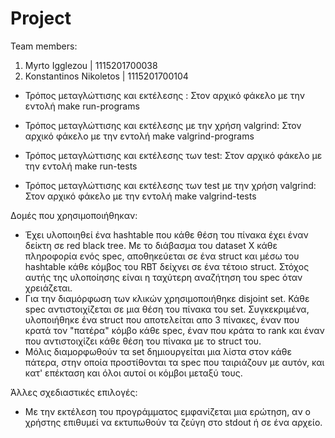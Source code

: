 # Project

Team members:
1. Myrto Igglezou  | 1115201700038
2. Konstantinos Nikoletos | 1115201700104

* Τρόπος μεταγλώττισης και εκτέλεσης :
Στον αρχικό φάκελο με την εντολή make run-programs

* Τρόπος μεταγλώττισης και εκτέλεσης με την χρήση valgrind:
Στον αρχικό φάκελο με την εντολή make valgrind-programs

* Τρόπος μεταγλώττισης και εκτέλεσης των test:
Στον αρχικό φάκελο με την εντολή make run-tests

* Τρόπος μεταγλώττισης και εκτέλεσης των test με την χρήση valgrind:
Στον αρχικό φάκελο με την εντολή make valgrind-tests


Δομές που χρησιμοποιήθηκαν:

* Έχει υλοποιηθεί ένα hashtable που κάθε θέση του πίνακα έχει έναν δείκτη σε red black tree. Με το διάβασμα του dataset Χ κάθε πληροφορία ενός spec, αποθηκεύεται 
σε ένα struct και μέσω του hashtable κάθε κόμβος του RBT δείχνει σε ένα τέτοιο struct. Στόχος αυτής της υλοποίησης είναι η ταχύτερη αναζήτηση του spec όταν χρειάζεται.
* Για την διαμόρφωση των κλικών χρησιμοποιήθηκε disjoint set. Κάθε spec αντιστοιχίζεται σε μια θέση του πίνακα του set. Συγκεκριμένα, υλοποιήθηκε ένα struct που αποτελείται απο 3 πίνακες, έναν που κρατά τον "πατέρα" κόμβο κάθε spec, έναν που κράτα το rank και έναν που αντιστοιχίζει κάθε θέση του πίνακα με το struct του.
* Μόλις διαμορφωθούν τα set δημιουργείται μια λίστα στον κάθε πάτερα, στην οποία προστίθονται τα spec που ταιριάζουν με αυτόν, και κατ' επέκταση και όλοι αυτοί οι κόμβοι μεταξύ τους.

Άλλες σχεδιαστικές επιλογές:

* Με την εκτέλεση του προγράμματος εμφανίζεται μια ερώτηση, αν ο χρήστης επιθυμεί να εκτυπωθούν τα ζεύγη στο stdout ή σε ένα αρχείο. 

